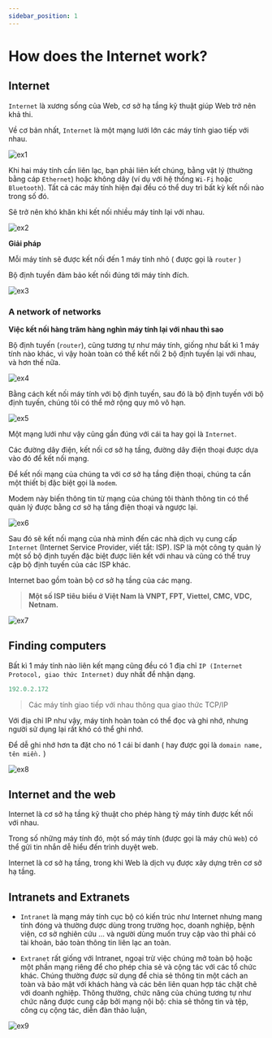 ```yaml
---
sidebar_position: 1
---
```


# How does the Internet work?

## Internet

`Internet` là xương sống của Web, cơ sở hạ tầng kỹ thuật giúp Web trở nên khả thi.

Về cơ bản nhất, `Internet` là một mạng lưới lớn các máy tính giao tiếp với nhau.

![ex1](../images/ex1.png)

Khi hai máy tính cần liên lạc, bạn phải liên kết chúng, bằng vật lý (thường bằng cáp `Ethernet`) hoặc không dây (ví dụ với hệ thống `Wi-Fi` hoặc `Bluetooth`). Tất cả các máy tính hiện đại đều có thể duy trì bất kỳ kết nối nào trong số đó.

Sẽ trở nên khó khăn khi kết nối nhiều máy tính lại với nhau.

![ex2](../images/ex2.png)

**Giải pháp**

Mỗi máy tính sẽ được kết nối đến 1 máy tính nhỏ ( được gọi là `router` )

Bộ định tuyền đảm bảo kết nối đúng tới máy tính đích.

![ex3](../images/ex3.png)

### A network of networks

**Việc kết nối hàng trăm hàng nghìn máy tính lại với nhau thì sao**

Bộ định tuyến (`router`), cũng tương tự như máy tính, giống như bất kì 1 máy tính nào khác, vì vậy hoàn toàn có thể kết nối 2 bộ định tuyến lại với nhau, và hơn thế nữa.

![ex4](../images/ex4.png)

Bằng cách kết nối máy tính với bộ định tuyến, sau đó là bộ định tuyến với bộ định tuyến, chúng tôi có thể mở rộng quy mô vô hạn.

![ex5](../images/ex5.png)

Một mạng lưới như vậy cũng gần đúng với cái ta hay gọi là `Internet`.

Các đường dây điện, kết nối cơ sở hạ tầng, đường dây điện thoại được dựa vào đó để kết nối mạng.

Để kết nối mạng của chúng ta với cơ sở hạ tầng điện thoại, chúng ta cần một thiết bị đặc biệt gọi là `modem`.

Modem này biến thông tin từ mạng của chúng tôi thành thông tin có thể quản lý được bằng cơ sở hạ tầng điện thoại và ngược lại.

![ex6](../images/ex6.png)

Sau đó sẽ kết nối mạng của nhà mình đến các nhà dịch vụ cung cấp `Internet` (Internet Service Provider, viết tắt: ISP). ISP là một công ty quản lý một số bộ định tuyến đặc biệt được liên kết với nhau và cũng có thể truy cập bộ định tuyến của các ISP khác.

Internet bao gồm toàn bộ cơ sở hạ tầng của các mạng.

> **Một số ISP tiêu biểu ở Việt Nam là VNPT, FPT, Viettel, CMC, VDC, Netnam.**

![ex7](../images/ex7.png)

## Finding computers

Bất kì 1 máy tính nào liên kết mạng cũng đều có 1 địa chỉ `IP (Internet Protocol, giao thức Internet)` duy nhất để nhận dạng.

```js title="Example"
192.0.2.172
```

> Các máy tính giao tiếp với nhau thông qua giao thức TCP/IP

Với địa chỉ IP như vậy, máy tính hoàn toàn có thể đọc và ghi nhớ, nhưng người sử dụng lại rất khó có thể ghi nhớ.

Để dễ ghi nhớ hơn ta đặt cho nó 1 cái bí danh ( hay được gọi là `domain name, tên miền.` )

![ex8](../images/ex8.png)

## Internet and the web

Internet là cơ sở hạ tầng kỹ thuật cho phép hàng tỷ máy tính được kết nối với nhau.

Trong số những máy tính đó, một số máy tính (được gọi là máy chủ `Web`) có thể gửi tin nhắn dễ hiểu đến trình duyệt web.

Internet là cơ sở hạ tầng, trong khi Web là dịch vụ được xây dựng trên cơ sở hạ tầng.

## Intranets and Extranets

- `Intranet` là mạng máy tính cục bộ có kiến trúc như Internet nhưng mang tính đóng và thường được dùng trong trường học, doanh nghiệp, bệnh viện, cơ sở nghiên cứu … và người dùng muốn truy cập vào thì phải có tài khoản, bảo toàn thông tin liên lạc an toàn.

- `Extranet` rất giống với Intranet, ngoại trừ việc chúng mở toàn bộ hoặc một phần mạng riêng để cho phép chia sẻ và cộng tác với các tổ chức khác. Chúng thường được sử dụng để chia sẻ thông tin một cách an toàn và bảo mật với khách hàng và các bên liên quan hợp tác chặt chẽ với doanh nghiệp. Thông thường, chức năng của chúng tương tự như chức năng được cung cấp bởi mạng nội bộ: chia sẻ thông tin và tệp, công cụ cộng tác, diễn đàn thảo luận,

![ex9](../images/ex9.png)
